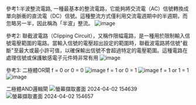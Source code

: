 參考1:半波整流電路, 一種最基本的整流電路，它能夠將交流電（AC）信號轉換成單向脈衝的直流電（DC）信號。這種整流方式僅利用交流電週期中的半週期，而忽略另一半，因此稱為「半波」整流。
![image](https://github.com/Damn-666/EC2024/assets/162285202/913f86b1-a38d-474c-96df-7db179ac9b57)

參考2: 聯截波電路（Clipping Circuit），又稱作限幅電路，是一種用於限制輸入信號電壓範圍的電路。當輸入信號的電壓超出設定的範圍時，聯截波電路將信號"截斷"至最大或最小許可值，以確保輸出信號不會超過特定的電壓範圍。這種電路在處理信號或保護敏感電子元件時非常有用
![image](https://github.com/Damn-666/EC2024/assets/162285202/61db8497-919f-43db-94b6-faab617bd0c0)

參考3: 二極體OR閘
f = 0 or 0 = 0
![image](https://github.com/Damn-666/EC2024/assets/162285202/22243b7d-d1c1-4c3d-bf26-855f04cd39f8)
f = 1 or 0 = 1
![image](https://github.com/Damn-666/EC2024/assets/162285202/c83bd350-46b4-4093-809a-b7cc87b95f72)
f = 1 or 1 = 1
![image](https://github.com/Damn-666/EC2024/assets/162285202/49f966f3-33b5-41d0-9dd6-8b9231cad117)

二極體AND邏輯閘
![螢幕擷取畫面 2024-04-02 154639](https://github.com/Damn-666/EC2024/assets/162285202/f974fbbc-3a3f-486d-9924-e8166745f180)
![螢幕擷取畫面 2024-04-02 154657](https://github.com/Damn-666/EC2024/assets/162285202/4ca9693c-4e4d-44de-9b26-e705677c18a0)

